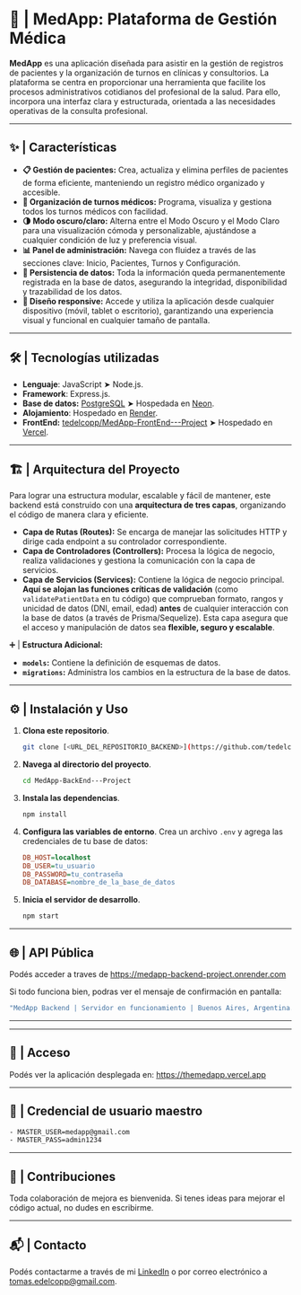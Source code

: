 # **🏥 | MedApp: Plataforma de Gestión Médica**

**MedApp** es una aplicación diseñada para asistir en la gestión de registros de pacientes y la organización de turnos en clínicas y consultorios. La plataforma se centra en proporcionar una herramienta que facilite los procesos administrativos cotidianos del profesional de la salud. Para ello, incorpora una interfaz clara y estructurada, orientada a las necesidades operativas de la consulta profesional.

---

## **✨ | Características**

- **📋 Gestión de pacientes:** Crea, actualiza y elimina perfiles de pacientes de forma eficiente, manteniendo un registro médico organizado y accesible.
- **📅 Organización de turnos médicos:** Programa, visualiza y gestiona todos los turnos médicos con facilidad.
- **🌗 Modo oscuro/claro:** Alterna entre el Modo Oscuro y el Modo Claro para una visualización cómoda y personalizable, ajustándose a cualquier condición de luz y preferencia visual.
- **📊 Panel de administración:** Navega con fluidez a través de las secciones clave: Inicio, Pacientes, Turnos y Configuración.
- **💾 Persistencia de datos:** Toda la información queda permanentemente registrada en la base de datos, asegurando la integridad, disponibilidad y trazabilidad de los datos.
- **📱 Diseño responsive:** Accede y utiliza la aplicación desde cualquier dispositivo (móvil, tablet o escritorio), garantizando una experiencia visual y funcional en cualquier tamaño de pantalla.
  
---

## 🛠️ | **Tecnologías utilizadas**
* **Lenguaje**: JavaScript ➤ Node.js.
* **Framework**: Express.js.
* **Base de datos:** [PostgreSQL](https://www.postgresql.org/) ➤ Hospedada en [Neon](https://neon.tech/).
* **Alojamiento**: Hospedado en [Render](https://render.com/).
* **FrontEnd:** [tedelcopp/MedApp-FrontEnd---Project](https://github.com/tedelcopp/MedApp-FrontEnd---Project) ➤ Hospedado en [Vercel](https://vercel.com/).

---

## 🏗️ | **Arquitectura del Proyecto**

Para lograr una estructura modular, escalable y fácil de mantener, este backend está construido con una **arquitectura de tres capas**, organizando el código de manera clara y eficiente.

* **Capa de Rutas (Routes):** Se encarga de manejar las solicitudes HTTP y dirige cada endpoint a su controlador correspondiente.
* **Capa de Controladores (Controllers):** Procesa la lógica de negocio, realiza validaciones y gestiona la comunicación con la capa de servicios.
* **Capa de Servicios (Services):** Contiene la lógica de negocio principal. **Aquí se alojan las funciones críticas de validación** (como `validatePatientData` en tu código) que comprueban formato, rangos y unicidad de datos (DNI, email, edad) **antes** de cualquier interacción con la base de datos (a través de Prisma/Sequelize). Esta capa asegura que el acceso y manipulación de datos sea **flexible, seguro y escalable**.
  
➕ | **Estructura Adicional:**
* **`models`:** Contiene la definición de esquemas de datos.
* **`migrations`:** Administra los cambios en la estructura de la base de datos.
---

## ⚙️ | **Instalación y Uso**

1.  **Clona este repositorio**.
    ```bash
    git clone [<URL_DEL_REPOSITORIO_BACKEND>](https://github.com/tedelcopp/MedApp-BackEnd---Project.git)
    ```

2.  **Navega al directorio del proyecto**.
    ```bash
    cd MedApp-BackEnd---Project
    ```

3.  **Instala las dependencias**.
    ```bash
    npm install
    ```

4.  **Configura las variables de entorno**.
    Crea un archivo `.env` y agrega las credenciales de tu base de datos:
    ```ini
    DB_HOST=localhost
    DB_USER=tu_usuario
    DB_PASSWORD=tu_contraseña
    DB_DATABASE=nombre_de_la_base_de_datos
    ```

5.  **Inicia el servidor de desarrollo**.
    ```bash
    npm start
    ```
---
## 🌐 | **API Pública**

Podés acceder a traves de https://medapp-backend-project.onrender.com

Si todo funciona bien, podras ver el mensaje de confirmación en pantalla:  

  ```bash
"MedApp Backend | Servidor en funcionamiento | Buenos Aires, Argentina."
 ```
---

---
## 🚀 | **Acceso**

Podés ver la aplicación desplegada en: https://themedapp.vercel.app

---

## 🔑 | **Credencial de usuario maestro**
  ```bash
- MASTER_USER=medapp@gmail.com
- MASTER_PASS=admin1234
 ```
---

## 🤝 | **Contribuciones**

Toda colaboración de mejora es bienvenida. Si tenes ideas para mejorar el código actual, no dudes en escribirme.

---

## 📬 | **Contacto**

Podés contactarme a través de mi [LinkedIn](https://www.linkedin.com/in/edelcopp/) o por correo electrónico a [tomas.edelcopp@gmail.com](mailto:tomas.edelcopp@gmail.com).
